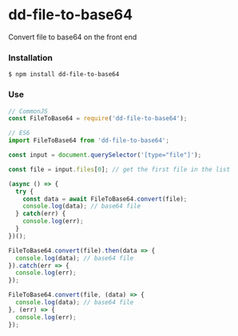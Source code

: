 # dd-file-to-base64
Convert file to base64 on the front end

### Installation
```shell
$ npm install dd-file-to-base64
```

### Use
```javascript
// CommonJS
const FileToBase64 = require('dd-file-to-base64');

// ES6
import FileToBase64 from 'dd-file-to-base64';
```

```javascript
const input = document.querySelector('[type="file"]');

const file = input.files[0]; // get the first file in the list

(async () => {
  try {
    const data = await FileToBase64.convert(file);
    console.log(data); // base64 file
  } catch(err) {
    console.log(err);
  }
})();

FileToBase64.convert(file).then(data => {
  console.log(data); // base64 file
}).catch(err => {
  console.log(err);
});

FileToBase64.convert(file, (data) => {
  console.log(data); // base64 file
}, (err) => {
  console.log(err);
});
```